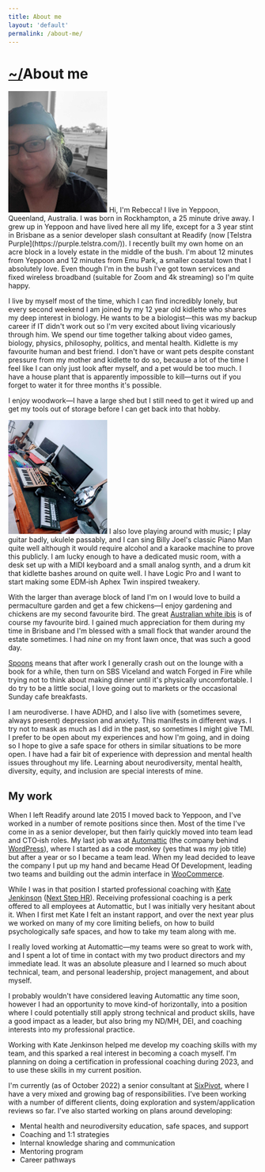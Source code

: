 ```yaml
---
title: About me
layout: 'default'
permalink: /about-me/
---
```


# [~/](/)About me
<img src="/images/rebecca-scott-portrait.jpg" class="pull-right" style="width:200px;" alt="Self-portrait of Rebecca Scott"/>
Hi, I'm Rebecca! I live in Yeppoon, Queenland, Australia. I was born in Rockhampton, a 25 minute drive away. I grew up in Yeppoon and have lived here all my life, except for a 3 year stint in Brisbane as a senior developer slash consultant at Readify (now [Telstra Purple](https://purple.telstra.com/)). I recently built my own home on an acre block in a lovely estate in the middle of the bush. I'm about 12 minutes from Yeppoon and 12 minutes from Emu Park, a smaller coastal town that I absolutely love. Even though I'm in the bush I've got town services and fixed wireless broadband (suitable for Zoom and 4k streaming) so I'm quite happy.

I live by myself most of the time, which I can find incredibly lonely, but every second weekend I am joined by my 12 year old kidlette who shares my deep interest in biology. He wants to be a biologist—this was my backup career if IT didn't work out so I'm very excited about living vicariously through him. We spend our time together talking about video games, biology, physics, philosophy, politics, and mental health. Kidlette is my favourite human and best friend. I don't have or want pets despite constant pressure from my mother and kidlette to do so, because a lot of the time I feel like I can only just look after myself, and a pet would be too much. I have a house plant that is apparently impossible to kill—turns out if you forget to water it for three months it's possible.

I enjoy woodwork—I have a large shed but I still need to get it wired up and get my tools out of storage before I can get back into that hobby.

<img src="/images/music-room.jpg" class="pull-left" style="width:200px" alt="My music room"/>
I also love playing around with music; I play guitar badly, ukulele passably, and I can sing Billy Joel's classic Piano Man quite well although it would require alcohol and a karaoke machine to prove this publicly. I am lucky enough to have a dedicated music room, with a desk set up with a MIDI keyboard and a small analog synth, and a drum kit that kidlette bashes around on quite well. I have Logic Pro and I want to start making some EDM&#8209;ish Aphex Twin inspired tweakery.

With the larger than average block of land I'm on I would love to build a permaculture garden and get a few chickens—I enjoy gardening and chickens are my second favourite bird. The great [Australian white ibis](https://en.wikipedia.org/wiki/Australian_white_ibis) is of course my favourite bird. I gained much appreciation for them during my time in Brisbane and I'm blessed with a small flock that wander around the estate sometimes. I had _nine_ on my front lawn once, that was such a good day.

[Spoons](https://en.wikipedia.org/wiki/Spoon_theory) means that after work I generally crash out on the lounge with a book for a while, then turn on SBS Viceland and watch Forged in Fire while trying not to think about making dinner until it's physically uncomfortable. I do try to be a little social, I love going out to markets or the occasional Sunday cafe breakfasts.

I am neurodiverse. I have ADHD, and I also live with (sometimes severe, always present) depression and anxiety. This manifests in different ways. I try not to mask as much as I did in the past, so sometimes I might give TMI. I prefer to be open about my experiences and how I'm going, and in doing so I hope to give a safe space for others in similar situations to be more open. I have had a fair bit of experience with depression and mental health issues throughout my life. Learning about neurodiversity, mental health, diversity, equity, and inclusion are special interests of mine.


## My work
When I left Readify around late 2015 I moved back to Yeppoon, and I've worked in a number of remote positions since then. Most of the time I've come in as a senior developer, but then fairly quickly moved into team lead and CTO&#8209;ish roles. My last job was at [Automattic](https://automattic.com/) (the company behind [WordPress](https://wordpress.org)), where I started as a code monkey (yes that was my job title) but after a year or so I became a team lead. When my lead decided to leave the company I put up my hand and became Head Of Development, leading two teams and building out the admin interface in [WooCommerce](https://woocommerce.com).

While I was in that position I started professional coaching with [Kate Jenkinson](https://www.linkedin.com/in/katejenkinsonnextstephr/) ([Next Step HR](https://nextstephr.co.uk/)). Receiving professional coaching is a perk offered to all employees at Automattic, but I was initially very hesitant about it. When I first met Kate I felt an instant rapport, and over the next year plus we worked on many of my core limiting beliefs, on how to build psychologically safe spaces, and how to take my team along with me.

I really loved working at Automattic—my teams were so great to work with, and I spent a lot of time in contact with my two product directors and my immediate lead. It was an absolute pleasure and I learned so much about technical, team, and personal leadership, project management, and about myself.

I probably wouldn't have considered leaving Automattic any time soon, however I had an opportunity to move kind-of horizontally, into a position where I could potentially still apply strong technical and product skills, have a good impact as a leader, but also bring my ND/MH, DEI, and coaching interests into my professional practice.

Working with Kate Jenkinson helped me develop my coaching skills with my team, and this sparked a real interest in becoming a coach myself. I'm planning on doing a certification in professional coaching during 2023, and to use these skills in my current position.

I'm currently (as of October 2022) a senior consultant at [SixPivot](https://www.sixpivot.com.au/), where I have a very mixed and growing bag of responsibilities. I've been working with a number of different clients, doing exploration and system/application reviews so far. I've also started working on plans around developing:

- Mental health and neurodiversity education, safe spaces, and support
- Coaching and 1:1 strategies
- Internal knowledge sharing and communication
- Mentoring program
- Career pathways







